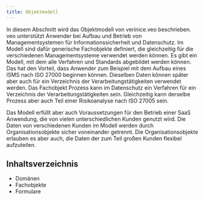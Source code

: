 ```yaml
---
title: Objektmodell
---
```

In diesem Abschnitt wird das Objektmodell von verinice.veo beschrieben. veo unterstützt Anwender bei Aufbau und Betrieb von Managementsystemen für Informationssicherheit und Datenschutz. Im Modell sind dafür generische Fachobjekte definiert, die gleichzeitig für die verschiedenen Managementsysteme verwendet werden können. Es gibt ein Modell, mit dem alle Verfahren und Standards abgebildet werden können. Das hat den Vorteil, dass Anwender zum Beispiel mit dem Aufbau eines ISMS nach ISO 27000 beginnen können. Dieselben Daten können später aber auch für ein Verzeichnis der Verarbeitungstätigkeiten verwendet werden. Das Fachobjekt Prozess kann im Datenschutz ein Verfahren für ein Verzeichnis der Verarbeitungstätigkeiten sein. Gleichzeitig kann derselbe Prozess aber auch Teil einer Risikoanalyse nach ISO 27005 sein.

Das Modell erfüllt aber auch Voraussetzungen für den Betrieb einer SaaS Anwendung, die von vielen unterschiedlichen Kunden genutzt wird. Die Daten von verschiedenen Kunden im Modell werden durch Organisationsobjekte sicher voneinander getrennt. Die Organisationsobjekte erlauben es aber auch, die Daten der zum Teil großen Kunden flexibel aufzuteilen.

## Inhaltsverzeichnis

* <DocsLink to="/object_model/domains">Domänen</DocsLink>
* <DocsLink to="/object_model/objects">Fachobjekte</DocsLink>
* <DocsLink to="/object_model/forms">Formulare</DocsLink>
